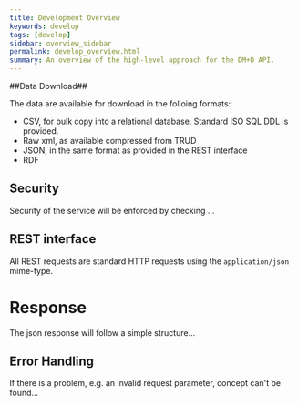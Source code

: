 ```yaml
---
title: Development Overview
keywords: develop
tags: [develop]
sidebar: overview_sidebar
permalink: develop_overview.html
summary: An overview of the high-level approach for the DM+D API.
---
```


##Data Download##

The data are available for download in the folloing formats:

- CSV, for bulk copy into a relational database. Standard ISO SQL DDL is provided.
- Raw xml, as available compressed from TRUD
- JSON, in the same format as provided in the REST interface
- RDF

## Security ##

Security of the service will be enforced by checking ...

## REST interface ##

All REST requests are standard HTTP requests using the `application/json` mime-type.

# Response #

The json response will follow a simple structure...

## Error Handling ##

If there is a problem, e.g. an invalid request parameter, concept can't be found...
